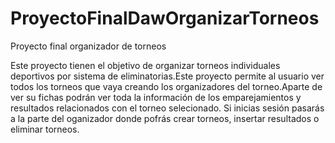# ProyectoFinalDawOrganizarTorneos
Proyecto final organizador de torneos

Este proyecto tienen el objetivo de organizar torneos individuales deportivos por sistema de eliminatorias.Este proyecto permite al usuario ver todos los torneos que vaya creando los organizadores del torneo.Aparte de ver su fichas podrán ver toda la información de los emparejamientos y resultados relacionados con el torneo selecionado. Si inicias sesión pasarás a la parte del oganizador donde pofrás crear torneos, insertar resultados o eliminar torneos.
